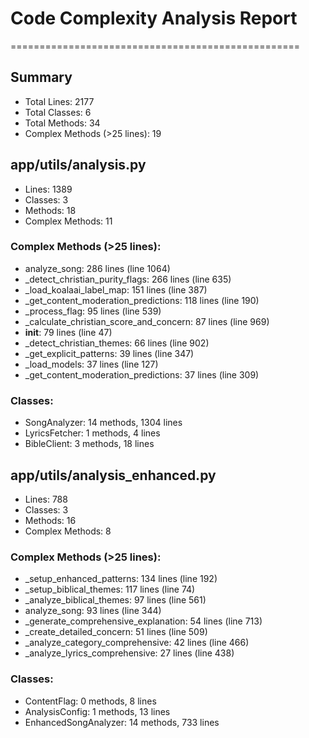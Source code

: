 # Code Complexity Analysis Report
==================================================

## Summary
- Total Lines: 2177
- Total Classes: 6
- Total Methods: 34
- Complex Methods (>25 lines): 19

## app/utils/analysis.py
- Lines: 1389
- Classes: 3
- Methods: 18
- Complex Methods: 11

### Complex Methods (>25 lines):
- analyze_song: 286 lines (line 1064)
- _detect_christian_purity_flags: 266 lines (line 635)
- _load_koalaai_label_map: 151 lines (line 387)
- _get_content_moderation_predictions: 118 lines (line 190)
- _process_flag: 95 lines (line 539)
- _calculate_christian_score_and_concern: 87 lines (line 969)
- __init__: 79 lines (line 47)
- _detect_christian_themes: 66 lines (line 902)
- _get_explicit_patterns: 39 lines (line 347)
- _load_models: 37 lines (line 127)
- _get_content_moderation_predictions: 37 lines (line 309)

### Classes:
- SongAnalyzer: 14 methods, 1304 lines
- LyricsFetcher: 1 methods, 4 lines
- BibleClient: 3 methods, 18 lines

## app/utils/analysis_enhanced.py
- Lines: 788
- Classes: 3
- Methods: 16
- Complex Methods: 8

### Complex Methods (>25 lines):
- _setup_enhanced_patterns: 134 lines (line 192)
- _setup_biblical_themes: 117 lines (line 74)
- _analyze_biblical_themes: 97 lines (line 561)
- analyze_song: 93 lines (line 344)
- _generate_comprehensive_explanation: 54 lines (line 713)
- _create_detailed_concern: 51 lines (line 509)
- _analyze_category_comprehensive: 42 lines (line 466)
- _analyze_lyrics_comprehensive: 27 lines (line 438)

### Classes:
- ContentFlag: 0 methods, 8 lines
- AnalysisConfig: 1 methods, 13 lines
- EnhancedSongAnalyzer: 14 methods, 733 lines